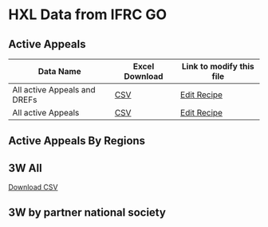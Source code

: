 # HXL Data from IFRC GO

## Active Appeals


| Data Name                    | Excel Download | Link to modify this file|
| ---------------------------- |----------------|-------------------------|
| All active Appeals and DREFs | [CSV](https://proxy.hxlstandard.org/data.csv?dest=data_edit&filter01=select&filter-label01=Filter+for+only+active+appeals+and+drefs&select-query01-01=+%23status+%3D+Active&filter02=cut&filter-label02=Remove+columns+without+HXL+tags&cut-skip-untagged02=on&tagger-match-all=on&tagger-01-header=aid&tagger-01-tag=%23meta%2Bid&tagger-02-header=amount_funded&tagger-02-tag=%23value%2Bfunded&tagger-03-header=amount_requested&tagger-03-tag=%23value%2Brequested&tagger-04-header=atype&tagger-04-tag=%23meta%2Bappeal%2Btype&tagger-05-header=code&tagger-05-tag=%23meta%2Bappeal%2Bid&tagger-08-header=country.iso&tagger-08-tag=%23country%2Bcode&tagger-09-header=country.name&tagger-09-tag=%23country%2Bname&tagger-11-header=country.society_name&tagger-11-tag=%23org%2Bnational_society&tagger-13-header=dtype.id&tagger-13-tag=%23cause%2Bid&tagger-14-header=dtype.name&tagger-14-tag=%23cause%2Bname&tagger-16-header=end_date&tagger-16-tag=%23date%2Bend&tagger-20-header=name&tagger-20-tag=%23crisis%2Bname&tagger-22-header=num_beneficiaries&tagger-22-tag=%23beneficiaries%2Bnum&tagger-23-header=region.id&tagger-23-tag=%23region%2Bid&tagger-24-header=region.name&tagger-24-tag=%23region%2Bname&tagger-26-header=sector&tagger-26-tag=%23region%2Bname%2Boffice&tagger-27-header=start_date&tagger-27-tag=%23date%2Bstart&tagger-28-header=status&tagger-28-tag=%23status&header-row=1&url=https%3A%2F%2Fgoadmin.ifrc.org%2Fapi%2Fv2%2Fappeal%2F%3Fformat%3Dcsv%26limit%3D500) | [Edit Recipe](https://proxy.hxlstandard.org/data/edit?dest=data_edit&filter01=select&filter-label01=Filter+for+only+active+appeals+and+drefs&select-query01-01=+%23status+%3D+Active&filter02=cut&filter-label02=Remove+columns+without+HXL+tags&cut-skip-untagged02=on&tagger-match-all=on&tagger-01-header=aid&tagger-01-tag=%23meta%2Bid&tagger-02-header=amount_funded&tagger-02-tag=%23value%2Bfunded&tagger-03-header=amount_requested&tagger-03-tag=%23value%2Brequested&tagger-04-header=atype&tagger-04-tag=%23meta%2Bappeal%2Btype&tagger-05-header=code&tagger-05-tag=%23meta%2Bappeal%2Bid&tagger-08-header=country.iso&tagger-08-tag=%23country%2Bcode&tagger-09-header=country.name&tagger-09-tag=%23country%2Bname&tagger-11-header=country.society_name&tagger-11-tag=%23org%2Bnational_society&tagger-13-header=dtype.id&tagger-13-tag=%23cause%2Bid&tagger-14-header=dtype.name&tagger-14-tag=%23cause%2Bname&tagger-16-header=end_date&tagger-16-tag=%23date%2Bend&tagger-20-header=name&tagger-20-tag=%23crisis%2Bname&tagger-22-header=num_beneficiaries&tagger-22-tag=%23beneficiaries%2Bnum&tagger-23-header=region.id&tagger-23-tag=%23region%2Bid&tagger-24-header=region.name&tagger-24-tag=%23region%2Bname&tagger-26-header=sector&tagger-26-tag=%23region%2Bname%2Boffice&tagger-27-header=start_date&tagger-27-tag=%23date%2Bstart&tagger-28-header=status&tagger-28-tag=%23status&header-row=1&url=https%3A%2F%2Fgoadmin.ifrc.org%2Fapi%2Fv2%2Fappeal%2F%3Fformat%3Dcsv%26limit%3D500) |
| All active Appeals | [CSV](https://proxy.hxlstandard.org/data.csv?dest=data_edit&filter01=select&filter-label01=Filter+for+only+active+appeals+and+drefs&select-query01-01=+%23status+%3D+Active&filter02=cut&filter-label02=Remove+columns+without+HXL+tags&cut-skip-untagged02=on&filter03=select&select-query03-01=%23meta%2Bappeal%2Btype+%3D+appeal&tagger-match-all=on&tagger-01-header=aid&tagger-01-tag=%23meta%2Bid&tagger-02-header=amount_funded&tagger-02-tag=%23value%2Bfunded&tagger-03-header=amount_requested&tagger-03-tag=%23value%2Brequested&tagger-04-header=atype&tagger-04-tag=%23meta%2Bappeal%2Btype&tagger-05-header=code&tagger-05-tag=%23meta%2Bappeal%2Bid&tagger-08-header=country.iso&tagger-08-tag=%23country%2Bcode&tagger-09-header=country.name&tagger-09-tag=%23country%2Bname&tagger-11-header=country.society_name&tagger-11-tag=%23org%2Bnational_society&tagger-13-header=dtype.id&tagger-13-tag=%23cause%2Bid&tagger-14-header=dtype.name&tagger-14-tag=%23cause%2Bname&tagger-16-header=end_date&tagger-16-tag=%23date%2Bend&tagger-20-header=name&tagger-20-tag=%23crisis%2Bname&tagger-22-header=num_beneficiaries&tagger-22-tag=%23beneficiaries%2Bnum&tagger-23-header=region.id&tagger-23-tag=%23region%2Bid&tagger-24-header=region.name&tagger-24-tag=%23region%2Bname&tagger-26-header=sector&tagger-26-tag=%23region%2Bname%2Boffice&tagger-27-header=start_date&tagger-27-tag=%23date%2Bstart&tagger-28-header=status&tagger-28-tag=%23status&header-row=1&url=https%3A%2F%2Fgoadmin.ifrc.org%2Fapi%2Fv2%2Fappeal%2F%3Fformat%3Dcsv%26limit%3D500) | [Edit Recipe](https://proxy.hxlstandard.org/data/edit?dest=data_edit&filter01=select&filter-label01=Filter+for+only+active+appeals+and+drefs&select-query01-01=+%23status+%3D+Active&filter02=cut&filter-label02=Remove+columns+without+HXL+tags&cut-skip-untagged02=on&filter03=select&select-query03-01=%23meta%2Bappeal%2Btype+%3D+appeal&tagger-match-all=on&tagger-01-header=aid&tagger-01-tag=%23meta%2Bid&tagger-02-header=amount_funded&tagger-02-tag=%23value%2Bfunded&tagger-03-header=amount_requested&tagger-03-tag=%23value%2Brequested&tagger-04-header=atype&tagger-04-tag=%23meta%2Bappeal%2Btype&tagger-05-header=code&tagger-05-tag=%23meta%2Bappeal%2Bid&tagger-08-header=country.iso&tagger-08-tag=%23country%2Bcode&tagger-09-header=country.name&tagger-09-tag=%23country%2Bname&tagger-11-header=country.society_name&tagger-11-tag=%23org%2Bnational_society&tagger-13-header=dtype.id&tagger-13-tag=%23cause%2Bid&tagger-14-header=dtype.name&tagger-14-tag=%23cause%2Bname&tagger-16-header=end_date&tagger-16-tag=%23date%2Bend&tagger-20-header=name&tagger-20-tag=%23crisis%2Bname&tagger-22-header=num_beneficiaries&tagger-22-tag=%23beneficiaries%2Bnum&tagger-23-header=region.id&tagger-23-tag=%23region%2Bid&tagger-24-header=region.name&tagger-24-tag=%23region%2Bname&tagger-26-header=sector&tagger-26-tag=%23region%2Bname%2Boffice&tagger-27-header=start_date&tagger-27-tag=%23date%2Bstart&tagger-28-header=status&tagger-28-tag=%23status&header-row=1&url=https%3A%2F%2Fgoadmin.ifrc.org%2Fapi%2Fv2%2Fappeal%2F%3Fformat%3Dcsv%26limit%3D500) |


## Active Appeals By Regions


## 3W All
[Download CSV](https://proxy.hxlstandard.org/data.csv?tagger-match-all=on&tagger-01-header=budget_amount&tagger-01-tag=%23value%2Bbudget&tagger-03-header=end_date&tagger-03-tag=%23date%2Bend&tagger-07-header=modified_at&tagger-07-tag=%23date%2Bupdate&tagger-08-header=name&tagger-08-tag=%23activity%2Bname&tagger-10-header=operation_type_display&tagger-10-tag=%23operations%2Btype&tagger-12-header=primary_sector_display&tagger-12-tag=%23sector&tagger-14-header=programme_type_display&tagger-14-tag=%23operations%2Btype2&tagger-17-header=project_country_detail.iso&tagger-17-tag=%23country%2Bcode&tagger-18-header=project_country_detail.name&tagger-18-tag=%23country%2Bname&tagger-20-header=project_country_detail.society_name&tagger-20-tag=%23org%2Bimplementor&tagger-29-header=reached_female&tagger-29-tag=%23reached%2Bf&tagger-30-header=reached_male&tagger-30-tag=%23reached%2Bm&tagger-31-header=reached_other&tagger-31-tag=%23reached%2Bo&tagger-32-header=reached_total&tagger-32-tag=%23reached%2Btotal&tagger-40-header=reporting_ns_detail.society_name&tagger-40-tag=%23org%2Bpartner&tagger-49-header=start_date&tagger-49-tag=%23date%2Bstart&tagger-51-header=status_display&tagger-51-tag=%23status&tagger-52-header=target_female&tagger-52-tag=%23target%2Bf&tagger-53-header=target_male&tagger-53-tag=%23target%2Bm&tagger-54-header=target_other&tagger-54-tag=%23target%2Bo&tagger-55-header=target_total&tagger-55-tag=%23target_total&url=https%3A%2F%2Fgoadmin.ifrc.org%2Fapi%2Fv2%2Fproject%2F%3Fformat%3Dcsv&header-row=1&dest=data_view)


## 3W by partner national society
